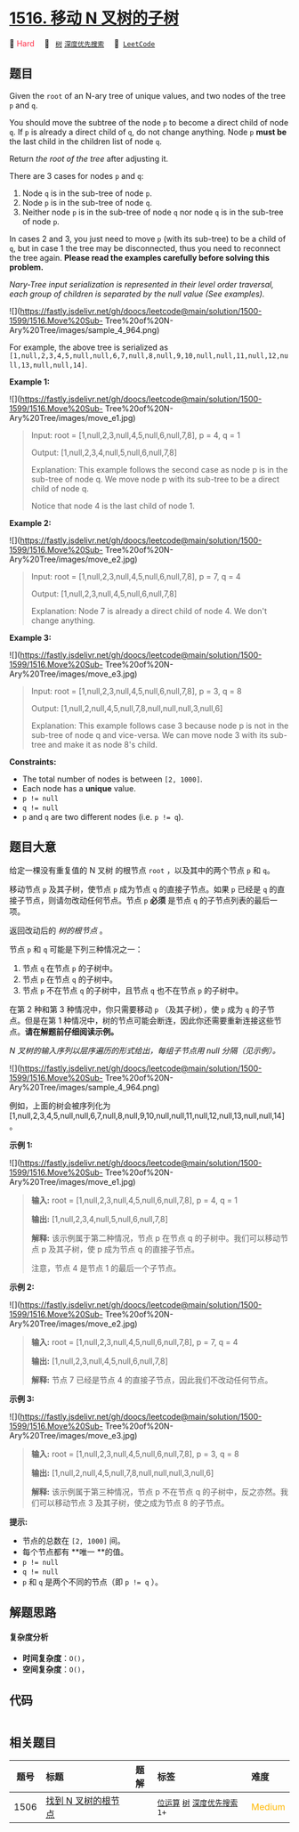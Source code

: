 # [1516. 移动 N 叉树的子树](https://leetcode.com/problems/move-sub-tree-of-n-ary-tree)

🔴 <font color=#ff334b>Hard</font>&emsp; 🔖&ensp; [`树`](/tag/tree.md) [`深度优先搜索`](/tag/depth-first-search.md)&emsp; 🔗&ensp;[`LeetCode`](https://leetcode.com/problems/move-sub-tree-of-n-ary-tree)

## 题目

Given the `root` of an N-ary tree of unique values, and two nodes of the tree
`p` and `q`.

You should move the subtree of the node `p` to become a direct child of node
`q`. If `p` is already a direct child of `q`, do not change anything. Node `p`
**must be** the last child in the children list of node `q`.

Return _the root of the tree_ after adjusting it.



There are 3 cases for nodes `p` and `q`:

  1. Node `q` is in the sub-tree of node `p`.
  2. Node `p` is in the sub-tree of node `q`.
  3. Neither node `p` is in the sub-tree of node `q` nor node `q` is in the sub-tree of node `p`.

In cases 2 and 3, you just need to move `p` (with its sub-tree) to be a child
of `q`, but in case 1 the tree may be disconnected, thus you need to reconnect
the tree again. **Please read the examples carefully before solving this
problem.**



_Nary-Tree input serialization is represented in their level order traversal,
each group of children is separated by the null value (See examples)._

![](https://fastly.jsdelivr.net/gh/doocs/leetcode@main/solution/1500-1599/1516.Move%20Sub-
Tree%20of%20N-Ary%20Tree/images/sample_4_964.png)

For example, the above tree is serialized as
`[1,null,2,3,4,5,null,null,6,7,null,8,null,9,10,null,null,11,null,12,null,13,null,null,14]`.



**Example 1:**

![](https://fastly.jsdelivr.net/gh/doocs/leetcode@main/solution/1500-1599/1516.Move%20Sub-
Tree%20of%20N-Ary%20Tree/images/move_e1.jpg)

> Input: root = [1,null,2,3,null,4,5,null,6,null,7,8], p = 4, q = 1
> 
> Output: [1,null,2,3,4,null,5,null,6,null,7,8]
> 
> Explanation: This example follows the second case as node p is in the sub-tree of node q. We move node p with its sub-tree to be a direct child of node q.
> 
> Notice that node 4 is the last child of node 1.

**Example 2:**

![](https://fastly.jsdelivr.net/gh/doocs/leetcode@main/solution/1500-1599/1516.Move%20Sub-
Tree%20of%20N-Ary%20Tree/images/move_e2.jpg)

> Input: root = [1,null,2,3,null,4,5,null,6,null,7,8], p = 7, q = 4
> 
> Output: [1,null,2,3,null,4,5,null,6,null,7,8]
> 
> Explanation: Node 7 is already a direct child of node 4. We don't change anything.

**Example 3:**

![](https://fastly.jsdelivr.net/gh/doocs/leetcode@main/solution/1500-1599/1516.Move%20Sub-
Tree%20of%20N-Ary%20Tree/images/move_e3.jpg)

> Input: root = [1,null,2,3,null,4,5,null,6,null,7,8], p = 3, q = 8
> 
> Output: [1,null,2,null,4,5,null,7,8,null,null,null,3,null,6]
> 
> Explanation: This example follows case 3 because node p is not in the sub-tree of node q and vice-versa. We can move node 3 with its sub-tree and make it as node 8's child.

**Constraints:**

  * The total number of nodes is between `[2, 1000]`.
  * Each node has a **unique** value.
  * `p != null`
  * `q != null`
  * `p` and `q` are two different nodes (i.e. `p != q`).


## 题目大意

给定一棵没有重复值的 N 叉树 的根节点 `root` ，以及其中的两个节点 `p` 和 `q`。

移动节点 `p` 及其子树，使节点 `p` 成为节点 `q` 的直接子节点。如果 `p` 已经是 `q` 的直接子节点，则请勿改动任何节点。节点 `p`
**必须** 是节点 `q` 的子节点列表的最后一项。

返回改动后的 _树的根节点_ 。



节点 `p` 和 `q` 可能是下列三种情况之一：

  1. 节点 `q` 在节点 `p` 的子树中。
  2. 节点 `p` 在节点 `q` 的子树中。
  3. 节点 `p` 不在节点 `q` 的子树中，且节点 `q` 也不在节点 `p` 的子树中。

在第 2 种和第 3 种情况中，你只需要移动 `p` （及其子树），使 `p` 成为 `q` 的子节点。但是在第 1
种情况中，树的节点可能会断连，因此你还需要重新连接这些节点。**请在解题前仔细阅读示例。**



_N 叉树的输入序列以层序遍历的形式给出，每组子节点用 null 分隔（见示例）。_

![](https://fastly.jsdelivr.net/gh/doocs/leetcode@main/solution/1500-1599/1516.Move%20Sub-
Tree%20of%20N-Ary%20Tree/images/sample_4_964.png)

例如，上面的树会被序列化为
[1,null,2,3,4,5,null,null,6,7,null,8,null,9,10,null,null,11,null,12,null,13,null,null,14]。



**示例 1:**

![](https://fastly.jsdelivr.net/gh/doocs/leetcode@main/solution/1500-1599/1516.Move%20Sub-
Tree%20of%20N-Ary%20Tree/images/move_e1.jpg)

> 
> 
> 
> 
> 
> **输入:** root = [1,null,2,3,null,4,5,null,6,null,7,8], p = 4, q = 1
> 
> **输出:** [1,null,2,3,4,null,5,null,6,null,7,8]
> 
> **解释:** 该示例属于第二种情况，节点 p 在节点 q 的子树中。我们可以移动节点 p 及其子树，使 p 成为节点 q 的直接子节点。
> 
> 注意，节点 4 是节点 1 的最后一个子节点。

**示例 2:**

![](https://fastly.jsdelivr.net/gh/doocs/leetcode@main/solution/1500-1599/1516.Move%20Sub-
Tree%20of%20N-Ary%20Tree/images/move_e2.jpg)

> 
> 
> 
> 
> 
> **输入:** root = [1,null,2,3,null,4,5,null,6,null,7,8], p = 7, q = 4
> 
> **输出:** [1,null,2,3,null,4,5,null,6,null,7,8]
> 
> **解释:** 节点 7 已经是节点 4 的直接子节点，因此我们不改动任何节点。
> 
> 

**示例 3:**

![](https://fastly.jsdelivr.net/gh/doocs/leetcode@main/solution/1500-1599/1516.Move%20Sub-
Tree%20of%20N-Ary%20Tree/images/move_e3.jpg)

> 
> 
> 
> 
> 
> **输入:** root = [1,null,2,3,null,4,5,null,6,null,7,8], p = 3, q = 8
> 
> **输出:** [1,null,2,null,4,5,null,7,8,null,null,null,3,null,6]
> 
> **解释:** 该示例属于第三种情况，节点 p 不在节点 q 的子树中，反之亦然。我们可以移动节点 3 及其子树，使之成为节点 8 的子节点。
> 
> 



**提示:**

  * 节点的总数在 `[2, 1000]` 间。
  * 每个节点都有 **唯一  **的值。
  * `p != null`
  * `q != null`
  * `p` 和 `q` 是两个不同的节点（即 `p != q` ）。




## 解题思路

#### 复杂度分析

- **时间复杂度**：`O()`，
- **空间复杂度**：`O()`，

## 代码

```javascript

```

## 相关题目

<!-- prettier-ignore -->
| 题号 | 标题 | 题解 | 标签 | 难度 |
| :------: | :------ | :------: | :------ | :------ |
| 1506 | [找到 N 叉树的根节点](https://leetcode.com/problems/find-root-of-n-ary-tree) |  |  [`位运算`](/tag/bit-manipulation.md) [`树`](/tag/tree.md) [`深度优先搜索`](/tag/depth-first-search.md) `1+` | <font color=#ffb800>Medium</font> |